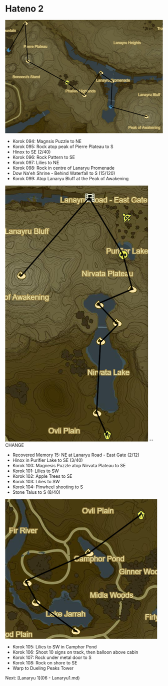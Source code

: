 # Hateno 2

![Hateno6](images/Hateno6.PNG)

* Korok 094: Magnsis Puzzle to NE
* Korok 095: Rock atop peak of Pierre Plateau to S
* Hinox to SE (2/40)
* Korok 096: Rock Pattern to SE
* Korok 097: Lilies to NE
* Korok 098: Rock in centre of Lanaryu Promenade
* Dow Na'eh Shrine - Behind Waterfall to S (15/120)
* Korok 099: Atop Lanaryu Bluff at the Peak of Awakening

![Hateno7](images/Hateno7.PNG) --CHANGE

* Recovered Memory 15: NE at Lanaryu Road - East Gate (2/12)
* Hinox in Purifier Lake to SE (3/40)
* Korok 100: Magnesis Puzzle atop Nirvata Plateau to SE
* Korok 101: Lilies to SW
* Korok 102: Apple Trees to SE
* Korok 103: Lilies to SW
* Korok 104: Pinwheel shooting to S
* Stone Talus to S (8/40)

![Hateno8](images/Hateno8.PNG)

* Korok 105: Lilies to SW in Camphor Pond
* Korok 106: Shoot 10 signs on track, then balloon above cabin
* Korok 107: Rock under metal door to S
* Korok 108: Rock on shore to SE
* Warp to Dueling Peaks Tower

Next: [Lanaryu 1](06 - Lanaryu1.md)

